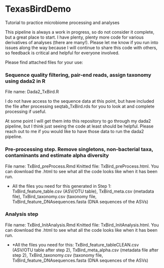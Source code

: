# TexasBirdDemo
 Tutorial to practice microbiome processing and analyses


This pipeline is always a work in progress, so do not consider it complete, but a great place to start. I have plenty, plenty more code for various derivatives of analyses (there are many!). Please let me know if you run into issues along the way because I will continue to share this code with others, so feedback is critical and helpful for everyone involved. 
 
Please find attached files for your use:

 
### Sequence quality filtering, pair-end reads, assign taxonomy using dada2 in R

File name: Dada2_TxBird.R

I do not have access to the sequence data at this point, but have included the file after processing seqtab_TxBird.rds for you to look at and complete processing if useful.

At some point I will get them into this repository to go through my dada2 pipeline, but I think just seeing the code at least should be helpful. Please reach out to me if you would like to have those data to run the dada2 pipeline.


### Pre-processing step. Remove singletons, non-bacterial taxa, contaminants and estimate alpha diversity

File name: TxBird_preProcess.Rmd
Knitted file: TxBird_preProcess.html. You can download the .html to see what all the code looks like when it has been run.

* All the files you need for this generated in Step 1: TxBird_feature_table.csv (ASV/OTU table), TxBird_meta.csv (metadata file), TxBird_taxonomy.csv (taxonomy file, TxBird_feature_DNAsequences.fasta (DNA sequences of the ASVs)


### Analysis step

File name: TxBird_InitAnalysis.Rmd
Knitted file: TxBird_InitAnalysis.html. You can download the .html to see what all the code looks like when it has been run.

* *All the files you need for this: TxBird_feature_tableCLEAN.csv (ASV/OTU table after step 2), TxBird_meta_alpha.csv (metadata file after step 2), TxBird_taxonomy.csv (taxonomy file, TxBird_feature_DNAsequences.fasta (DNA sequences of the ASVs)


